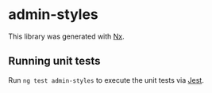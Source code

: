 # admin-styles

This library was generated with [Nx](https://nx.dev).

## Running unit tests

Run `ng test admin-styles` to execute the unit tests via [Jest](https://jestjs.io).

